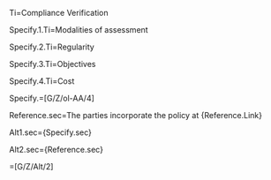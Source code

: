Ti=Compliance Verification

Specify.1.Ti=Modalities of assessment

Specify.2.Ti=Regularity

Specify.3.Ti=Objectives

Specify.4.Ti=Cost

Specify.=[G/Z/ol-AA/4]

Reference.sec=The parties incorporate the policy at {Reference.Link} 

Alt1.sec={Specify.sec}

Alt2.sec={Reference.sec}

=[G/Z/Alt/2]